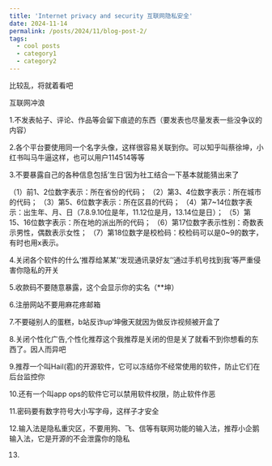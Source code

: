 ```yaml
---
title: 'Internet privacy and security 互联网隐私安全'
date: 2024-11-14
permalink: /posts/2024/11/blog-post-2/
tags:
  - cool posts
  - category1
  - category2
---
```

比较乱，将就着看吧

互联网冲浪

1.不发表帖子、评论、作品等会留下痕迹的东西（要发表也尽量发表一些没争议的内容）

2.各个平台要使用同一个名字头像，这样很容易关联到你。可以知乎叫蔡徐坤，小红书叫马牛逼这样，也可以用户114514等等

3.不要暴露自己的各种信息包括’生日‘因为社工结合一下基本就能猜出来了

（1）前1、2位数字表示：所在省份的代码；
（2）第3、4位数字表示：所在城市的代码；
（3）第5、6位数字表示：所在区县的代码；
（4）第7~14位数字表示：出生年、月、日（7.8.9.10位是年，11.12位是月，13.14位是日）；
（5）第15、16位数字表示：所在地的派出所的代码；
（6）第17位数字表示性别：奇数表示男性，偶数表示女性；
（7）第18位数字是校检码：校检码可以是0~9的数字，有时也用x表示。


4.关闭各个软件的什么‘推荐给某某’‘发现通讯录好友’‘通过手机号找到我’等严重侵害你隐私的开关

5.收款码不要随意暴露，这个会显示你的实名（**坤）

6.注册网站不要用麻花疼邮箱

7.不要碰别人的蛋糕，b站反诈up‘坤傲天就因为做反诈视频被开盒了

8.关闭个性化广告,个性化推荐这个我推荐是关闭的但是关了就看不到你想看的东西了。因人而异吧

9.推荐一个叫Hail(雹)的开源软件，它可以冻结你不经常使用的软件，防止它们在后台监控你

10.还有一个叫app ops的软件它可以禁用软件权限，防止软件作恶

11.密码要有数字符号大小写字母，这样子才安全 

12.输入法是隐私重灾区，不要用狗、飞、信等有联网功能的输入法，推荐小企鹅输入法，它是开源的不会泄露你的隐私

13.
